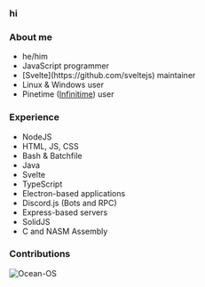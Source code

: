### hi
### About me
<ul>
<li>he/him</li>
<li>JavaScript programmer</li>
<li>[Svelte](https://github.com/sveltejs) maintainer</li>
<li>Linux & Windows user</li>
<li>Pinetime (<a href="https://github.com/InfiniTimeOrg/InfiniTime">Infinitime</a>) user</li>
</ul>

### Experience
<ul>
  <li>NodeJS</li>
  <li>HTML, JS, CSS</li>
  <li>Bash & Batchfile</li>
  <li>Java</li>
  <li>Svelte</li>
  <li>TypeScript</li>
  <li>Electron-based applications</li>
  <li>Discord.js (Bots and RPC)</li>
  <li>Express-based servers</li>
  <li>SolidJS</li>
  <li>C and NASM Assembly</li>
</ul>
<!-- <img align="center" src="https://github-readme-stats.vercel.app/api/top-langs?username=Ocean-OS&show_icons=true&locale=en&layout=compact&theme=dark&bg_color=000000&text_color=ffffff" alt="Ocean-OS" /> -->
  
### Contributions
<img align="center" src="https://github-readme-stats.vercel.app/api?username=Ocean-OS&show_icons=true&locale=en&theme=dark&bg_color=000000" alt="Ocean-OS" />

